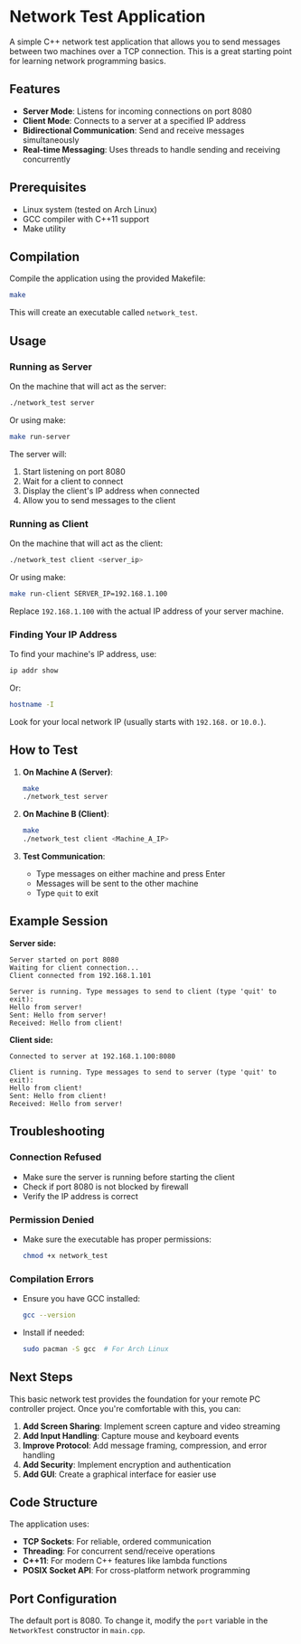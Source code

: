 # Network Test Application

A simple C++ network test application that allows you to send messages between two machines over a TCP connection. This is a great starting point for learning network programming basics.

## Features

- **Server Mode**: Listens for incoming connections on port 8080
- **Client Mode**: Connects to a server at a specified IP address
- **Bidirectional Communication**: Send and receive messages simultaneously
- **Real-time Messaging**: Uses threads to handle sending and receiving concurrently

## Prerequisites

- Linux system (tested on Arch Linux)
- GCC compiler with C++11 support
- Make utility

## Compilation

Compile the application using the provided Makefile:

```bash
make
```

This will create an executable called `network_test`.

## Usage

### Running as Server

On the machine that will act as the server:

```bash
./network_test server
```

Or using make:

```bash
make run-server
```

The server will:
1. Start listening on port 8080
2. Wait for a client to connect
3. Display the client's IP address when connected
4. Allow you to send messages to the client

### Running as Client

On the machine that will act as the client:

```bash
./network_test client <server_ip>
```

Or using make:

```bash
make run-client SERVER_IP=192.168.1.100
```

Replace `192.168.1.100` with the actual IP address of your server machine.

### Finding Your IP Address

To find your machine's IP address, use:

```bash
ip addr show
```

Or:

```bash
hostname -I
```

Look for your local network IP (usually starts with `192.168.` or `10.0.`).

## How to Test

1. **On Machine A (Server)**:
   ```bash
   make
   ./network_test server
   ```

2. **On Machine B (Client)**:
   ```bash
   make
   ./network_test client <Machine_A_IP>
   ```

3. **Test Communication**:
   - Type messages on either machine and press Enter
   - Messages will be sent to the other machine
   - Type `quit` to exit

## Example Session

**Server side:**
```
Server started on port 8080
Waiting for client connection...
Client connected from 192.168.1.101

Server is running. Type messages to send to client (type 'quit' to exit):
Hello from server!
Sent: Hello from server!
Received: Hello from client!
```

**Client side:**
```
Connected to server at 192.168.1.100:8080

Client is running. Type messages to send to server (type 'quit' to exit):
Hello from client!
Sent: Hello from client!
Received: Hello from server!
```

## Troubleshooting

### Connection Refused
- Make sure the server is running before starting the client
- Check if port 8080 is not blocked by firewall
- Verify the IP address is correct

### Permission Denied
- Make sure the executable has proper permissions:
  ```bash
  chmod +x network_test
  ```

### Compilation Errors
- Ensure you have GCC installed:
  ```bash
  gcc --version
  ```
- Install if needed:
  ```bash
  sudo pacman -S gcc  # For Arch Linux
  ```

## Next Steps

This basic network test provides the foundation for your remote PC controller project. Once you're comfortable with this, you can:

1. **Add Screen Sharing**: Implement screen capture and video streaming
2. **Add Input Handling**: Capture mouse and keyboard events
3. **Improve Protocol**: Add message framing, compression, and error handling
4. **Add Security**: Implement encryption and authentication
5. **Add GUI**: Create a graphical interface for easier use

## Code Structure

The application uses:
- **TCP Sockets**: For reliable, ordered communication
- **Threading**: For concurrent send/receive operations
- **C++11**: For modern C++ features like lambda functions
- **POSIX Socket API**: For cross-platform network programming

## Port Configuration

The default port is 8080. To change it, modify the `port` variable in the `NetworkTest` constructor in `main.cpp`. 